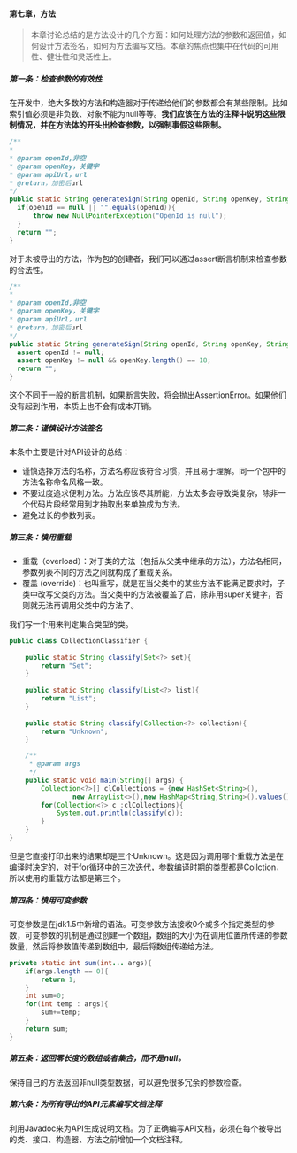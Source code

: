 #### 第七章，方法
> 本章讨论总结的是方法设计的几个方面：如何处理方法的参数和返回值，如何设计方法签名，如何为方法编写文档。本章的焦点也集中在代码的可用性、健壮性和灵活性上。

##### 第一条：检查参数的有效性
在开发中，绝大多数的方法和构造器对于传递给他们的参数都会有某些限制。比如索引值必须是非负数、对象不能为null等等。**我们应该在方法的注释中说明这些限制情况，并在方法体的开头出检查参数，以强制事假这些限制。**
```java
/**
* 
* @param openId,非空
* @param openKey，关键字
* @param apiUrl，url
* @return，加密后url
*/
public static String generateSign(String openId, String openKey, String apiUrl){
  if(openId == null || "".equals(openId)){
      throw new NullPointerException("OpenId is null");
  }
  return "";
}
```
对于未被导出的方法，作为包的创建者，我们可以通过assert断言机制来检查参数的合法性。
```java
/**
* 
* @param openId,非空
* @param openKey，关键字
* @param apiUrl，url
* @return，加密后url
*/
public static String generateSign(String openId, String openKey, String apiUrl){
  assert openId != null;
  assert openKey != null && openKey.length() == 18;
  return "";
}
```
这个不同于一般的断言机制，如果断言失败，将会抛出AssertionError。如果他们没有起到作用，本质上也不会有成本开销。

##### 第二条：谨慎设计方法签名
本条中主要是针对API设计的总结：
- 谨慎选择方法的名称，方法名称应该符合习惯，并且易于理解。同一个包中的方法名称命名风格一致。
- 不要过度追求便利方法。方法应该尽其所能，方法太多会导致类复杂，除非一个代码片段经常用到才抽取出来单独成为方法。
- 避免过长的参数列表。

##### 第三条：慎用重载
- 重载（overload）：对于类的方法（包括从父类中继承的方法），方法名相同，参数列表不同的方法之间就构成了重载关系。
- 覆盖 (override)：也叫重写，就是在当父类中的某些方法不能满足要求时，子类中改写父类的方法。当父类中的方法被覆盖了后，除非用super关键字，否则就无法再调用父类中的方法了。

我们写一个用来判定集合类型的类。
```java
public class CollectionClassifier {
	
	public static String classify(Set<?> set){
		return "Set";
	}
	
	public static String classify(List<?> list){
		return "List";
	}
	
	public static String classify(Collection<?> collection){
		return "Unknown";
	}

	/**
	 * @param args
	 */
	public static void main(String[] args) {
		Collection<?>[] clCollections = {new HashSet<String>(),
				new ArrayList<>(),new HashMap<String,String>().values()};
		for(Collection<?> c :clCollections){
			System.out.println(classify(c));
		}
	}
}
```
但是它直接打印出来的结果却是三个Unknown。这是因为调用哪个重载方法是在编译时决定的，对于for循环中的三次迭代，参数编译时期的类型都是Collction，所以使用的重载方法都是第三个。

##### 第四条：慎用可变参数
可变参数是在jdk1.5中新增的语法。可变参数方法接收0个或多个指定类型的参数，可变参数的机制是通过创建一个数组，数组的大小为在调用位置所传递的参数数量，然后将参数值传递到数组中，最后将数组传递给方法。
```java
private static int sum(int... args){
    if(args.length == 0){
        return 1;
    }
    int sum=0;
    for(int temp : args){
        sum+=temp;
    }
    return sum;
}
```

##### 第五条：返回零长度的数组或者集合，而不是null。
保持自己的方法返回非null类型数据，可以避免很多冗余的参数检查。

##### 第六条：为所有导出的API元素编写文档注释
利用Javadoc来为API生成说明文档。为了正确编写API文档，必须在每个被导出的类、接口、构造器、方法之前增加一个文档注释。